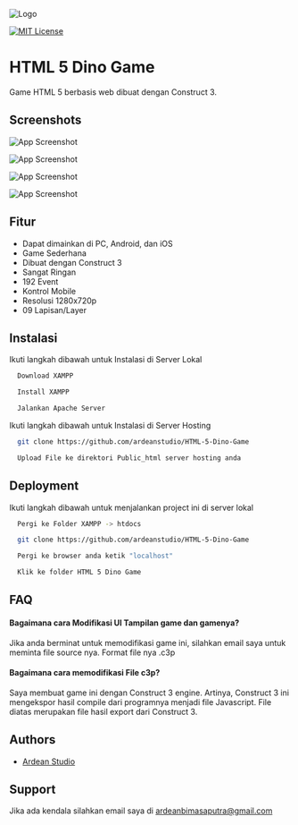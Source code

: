 
![Logo](https://i.ibb.co/z4kkh5G/logo.png)



[![MIT License](https://img.shields.io/badge/License-MIT-green.svg)](https://choosealicense.com/licenses/mit/)


# HTML 5 Dino Game

Game HTML 5 berbasis web dibuat dengan Construct 3.


## Screenshots

![App Screenshot](https://i.imgur.com/tIVJgaF.png)

![App Screenshot](https://i.imgur.com/CnRxFQO.png)

![App Screenshot](https://i.imgur.com/h4WBvCF.png)

![App Screenshot](https://i.imgur.com/j5Dp9oQ.png)
## Fitur

- Dapat dimainkan di PC, Android, dan iOS
- Game Sederhana
- Dibuat dengan Construct 3
- Sangat Ringan
- 192 Event
- Kontrol Mobile
- Resolusi 1280x720p
- 09 Lapisan/Layer


## Instalasi

Ikuti langkah dibawah untuk Instalasi di Server Lokal

```bash
  Download XAMPP
```
```bash
  Install XAMPP
```
```bash
  Jalankan Apache Server
  ```

Ikuti langkah dibawah untuk Instalasi di Server Hosting

```bash
  git clone https://github.com/ardeanstudio/HTML-5-Dino-Game
```
```bash
  Upload File ke direktori Public_html server hosting anda
```

## Deployment

Ikuti langkah dibawah untuk menjalankan project ini di server lokal

```bash
  Pergi ke Folder XAMPP -> htdocs
```
```bash
  git clone https://github.com/ardeanstudio/HTML-5-Dino-Game
```
```bash
  Pergi ke browser anda ketik "localhost"
```
```bash
  Klik ke folder HTML 5 Dino Game
```

## FAQ

#### Bagaimana cara Modifikasi UI Tampilan game dan gamenya?

Jika anda berminat untuk memodifikasi game ini, silahkan email saya untuk meminta file source nya. Format file nya .c3p

#### Bagaimana cara memodifikasi File c3p?

Saya membuat game ini dengan Construct 3 engine. Artinya, Construct 3 ini mengekspor hasil compile dari programnya menjadi file Javascript. File diatas merupakan file hasil export dari Construct 3.


## Authors

- [Ardean Studio](https://www.github.com/ardeanstudio)


## Support

Jika ada kendala silahkan email saya di ardeanbimasaputra@gmail.com

